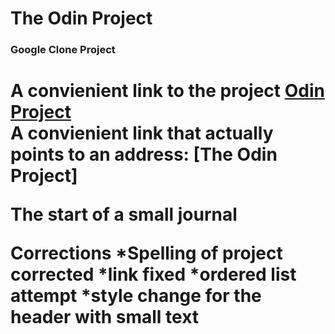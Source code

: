 <h1>The Odin Project <br><h3>Google Clone Project</h3><h1>
A convienient link to the project <a href="htps://theodinproject.com/course/webdevelopent-101/lessons/html-css">Odin Project</a> <br>
A convienient link that actually points to an address: [The Odin Project]<https://theodinproject.com/course/webdevelopent-101/lessons/html-css> 
<p>The start of a small journal</p>
Corrections
*Spelling of project corrected
*link fixed
*ordered list attempt
*style change for the header with small text